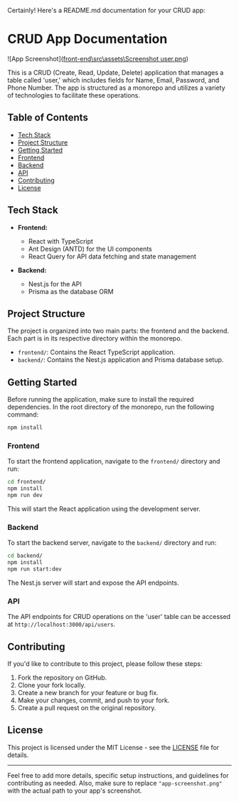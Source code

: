 Certainly! Here's a README.md documentation for your CRUD app:

# CRUD App Documentation

![App Screenshot]([front-end\src\assets\Screenshot user.png](https://github.com/mike489/User-curd-/blob/adff267a64e945a07e7bc425c6176db21a8692f8/front-end/src/assets/Screenshot%20user.png))

This is a CRUD (Create, Read, Update, Delete) application that manages a table called 'user,' which includes fields for Name, Email, Password, and Phone Number. The app is structured as a monorepo and utilizes a variety of technologies to facilitate these operations.

## Table of Contents

- [Tech Stack](#tech-stack)
- [Project Structure](#project-structure)
- [Getting Started](#getting-started)
- [Frontend](#frontend)
- [Backend](#backend)
- [API](#api)
- [Contributing](#contributing)
- [License](#license)

## Tech Stack

- **Frontend:**
  - React with TypeScript
  - Ant Design (ANTD) for the UI components
  - React Query for API data fetching and state management

- **Backend:**
  - Nest.js for the API
  - Prisma as the database ORM

## Project Structure

The project is organized into two main parts: the frontend and the backend. Each part is in its respective directory within the monorepo.

- `frontend/`: Contains the React TypeScript application.
- `backend/`: Contains the Nest.js application and Prisma database setup.

## Getting Started

Before running the application, make sure to install the required dependencies. In the root directory of the monorepo, run the following command:

```bash
npm install
```

### Frontend

To start the frontend application, navigate to the `frontend/` directory and run:

```bash
cd frontend/
npm install
npm run dev
```

This will start the React application using the development server.

### Backend

To start the backend server, navigate to the `backend/` directory and run:

```bash
cd backend/
npm install
npm run start:dev
```

The Nest.js server will start and expose the API endpoints.

### API

The API endpoints for CRUD operations on the 'user' table can be accessed at `http://localhost:3000/api/users`.

## Contributing

If you'd like to contribute to this project, please follow these steps:

1. Fork the repository on GitHub.
2. Clone your fork locally.
3. Create a new branch for your feature or bug fix.
4. Make your changes, commit, and push to your fork.
5. Create a pull request on the original repository.

## License

This project is licensed under the MIT License - see the [LICENSE](LICENSE) file for details.

---

Feel free to add more details, specific setup instructions, and guidelines for contributing as needed. Also, make sure to replace `"app-screenshot.png"` with the actual path to your app's screenshot.
